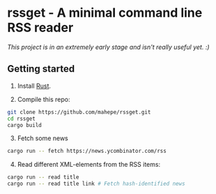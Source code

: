 # rssget - A minimal command line RSS reader

*This project is in an extremely early stage and isn't really useful yet. :)*

## Getting started

1. Install [Rust](https://www.rust-lang.org/en-US/).

2. Compile this repo:

```bash
git clone https://github.com/mahepe/rssget.git
cd rssget
cargo build
```
3. Fetch some news

```bash
cargo run -- fetch https://news.ycombinator.com/rss
```

4. Read different XML-elements from the RSS items:

```bash
cargo run -- read title
cargo run -- read title link # Fetch hash-identified news
```

